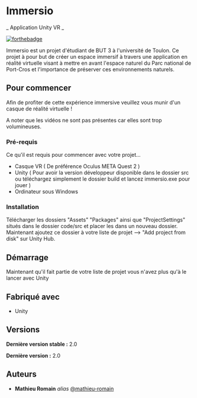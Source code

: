 # Immersio
_ Application Unity VR _

[![forthebadge](http://forthebadge.com/images/badges/built-with-love.svg)](http://forthebadge.com)  

Immersio est un projet d'étudiant de BUT 3 à l'université de Toulon. Ce projet à pour but de créer un espace immersif à travers une application en réalité virtuelle visant à mettre en avant l'espace naturel du Parc national de Port-Cros et l'importance de préserver ces environnements naturels.

## Pour commencer

Afin de profiter de cette expérience immersive veuillez vous munir d'un casque de réalité virtuelle !

A noter que les vidéos ne sont pas présentes car elles sont trop volumineuses.

### Pré-requis

Ce qu'il est requis pour commencer avec votre projet...

- Casque VR ( De préférence Oculus META Quest 2 )
- Unity ( Pour avoir la version développeur disponible dans le dossier src ou téléchargez simplement le dossier build et lancez immersio.exe pour jouer )
- Ordinateur sous Windows

### Installation

Télécharger les dossiers "Assets" "Packages" ainsi que "ProjectSettings" situés dans le dossier code/src et placer les dans un nouveau dossier.
Maintenant ajoutez ce dossier à votre liste de projet --> "Add project from disk" sur Unity Hub.

## Démarrage

Maintenant qu'il fait partie de votre liste de projet vous n'avez plus qu'à le lancer avec Unity

## Fabriqué avec

* Unity

## Versions

**Dernière version stable :** 2.0

**Dernière version :** 2.0

## Auteurs

* **Mathieu Romain** _alias_ [@mathieu-romain](https://github.com/mathieu-romain)
